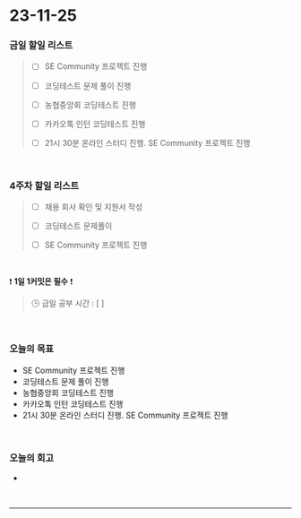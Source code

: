 # 23-11-25
### 금일 할일 리스트
> - [ ]  SE Community 프로젝트 진행
>
> - [ ]  코딩테스트 문제 풀이 진행
>
> - [ ]  농협중앙회 코딩테스트 진행
>
> - [ ]  카카오톡 인턴 코딩테스트 진행
>
> - [ ]  21시 30분 온라인 스터디 진행. SE Community 프로젝트 진행



<br/>

### 4주차 할일 리스트  
> - [ ]  채용 회사 확인 및 지원서 작성
>
> - [ ]  코딩테스트 문제풀이
>
> - [ ]  SE Community 프로젝트 진행

<br/>

❗ **1일 1커밋은 필수** ❗
> 🕒 금일 공부 시간 : [  ]
  
<br/>

### 오늘의 목표
- SE Community 프로젝트 진행
- 코딩테스트 문제 풀이 진행
- 농협중앙회 코딩테스트 진행
- 카카오톡 인턴 코딩테스트 진행
- 21시 30분 온라인 스터디 진행. SE Community 프로젝트 진행

<br>

### 오늘의 회고
- 


<br/>

------------  
